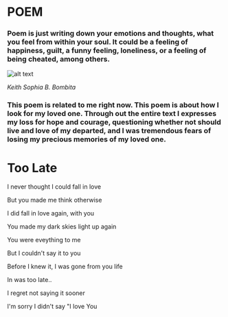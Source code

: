 # POEM
### Poem is just writing down your emotions and thoughts, what you feel from within your soul. It could be a feeling of happiness, guilt, a funny feeling, loneliness, or a feeling of being cheated, among others.


![alt text](https://thestrawberrypost.files.wordpress.com/2020/12/woman-stressed-holding-head.jpg)


*Keith Sophia B. Bombita*

### This poem is related to me right now. This poem is about how I look for my loved one. Through out the entire text I expresses my loss for hope and courage, questioning whether not should live and love of my departed, and I was tremendous fears of losing my precious memories of my loved one. 
# Too Late
I never thought I could fall in love 

But you made me think otherwise 

I did fall in love again, with you

You made my dark skies light up again

You were eveything to me

But I couldn't say it to you

Before I knew it, I was gone from you life

In was too late..

I regret not saying it sooner

I'm sorry I didn't say "I love You

